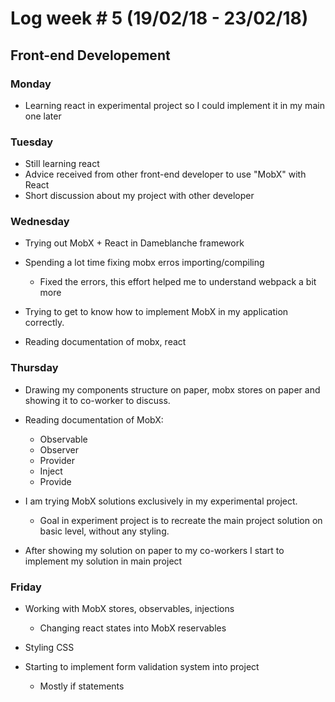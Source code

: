 # Log week # 5 (19/02/18 - 23/02/18)
## Front-end Developement

### Monday
* Learning react in experimental project so I could implement it in my main one later

### Tuesday
* Still learning react
* Advice received from other front-end developer to use "MobX" with React
* Short discussion about my project with other developer

### Wednesday
* Trying out MobX + React in Dameblanche framework
* Spending a lot time fixing mobx erros importing/compiling
    * Fixed the errors, this effort helped me to understand webpack a bit more

* Trying to get to know how to implement MobX in my application correctly.
* Reading documentation of mobx, react

### Thursday
* Drawing my components structure on paper, mobx stores on paper and showing it to co-worker to discuss.
* Reading documentation of MobX:
    * Observable
    * Observer
    * Provider
    * Inject
    * Provide

* I am trying MobX solutions exclusively in my experimental project.
    * Goal in experiment project is to recreate the main project solution on basic level, without any styling.

* After showing my solution on paper to my co-workers I start to implement my solution in main project

### Friday
* Working with MobX stores, observables, injections
    * Changing react states into MobX reservables

* Styling CSS
* Starting to implement form validation system into project
    * Mostly if statements